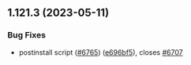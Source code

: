 ## 1.121.3 (2023-05-11)


### Bug Fixes

* postinstall script ([#6765](https://github.com/EddieHubCommunity/LinkFree/issues/6765)) ([e696bf5](https://github.com/EddieHubCommunity/LinkFree/commit/e696bf50508349a35d0c1c679aa067c05ab98e72)), closes [#6707](https://github.com/EddieHubCommunity/LinkFree/issues/6707)



